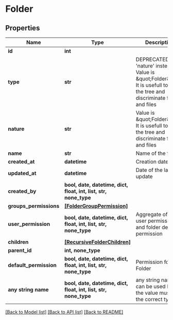 # Folder


## Properties
Name | Type | Description | Notes
------------ | ------------- | ------------- | -------------
**id** | **int** |  | [readonly] 
**type** | **str** | DEPRECATED: Use &#39;nature&#39; instead. Value is \&quot;Folder\&quot;. It is usefull to parse the tree and discriminate folders and files | [readonly] 
**nature** | **str** | Value is \&quot;Folder\&quot;. It is usefull to parse the tree and discriminate folders and files | [readonly] 
**name** | **str** | Name of the folder | 
**created_at** | **datetime** | Creation date | [readonly] 
**updated_at** | **datetime** | Date of the last update | [readonly] 
**created_by** | **bool, date, datetime, dict, float, int, list, str, none_type** |  | [readonly] 
**groups_permissions** | [**[FolderGroupPermission]**](FolderGroupPermission.md) |  | [readonly] 
**user_permission** | **bool, date, datetime, dict, float, int, list, str, none_type** | Aggregate of group user permissions and folder default permission | [readonly] 
**children** | [**[RecursiveFolderChildren]**](RecursiveFolderChildren.md) |  | [readonly] 
**parent_id** | **int, none_type** |  | [optional] 
**default_permission** | **bool, date, datetime, dict, float, int, list, str, none_type** | Permission for a Folder | [optional] 
**any string name** | **bool, date, datetime, dict, float, int, list, str, none_type** | any string name can be used but the value must be the correct type | [optional]

[[Back to Model list]](../README.md#documentation-for-models) [[Back to API list]](../README.md#documentation-for-api-endpoints) [[Back to README]](../README.md)


